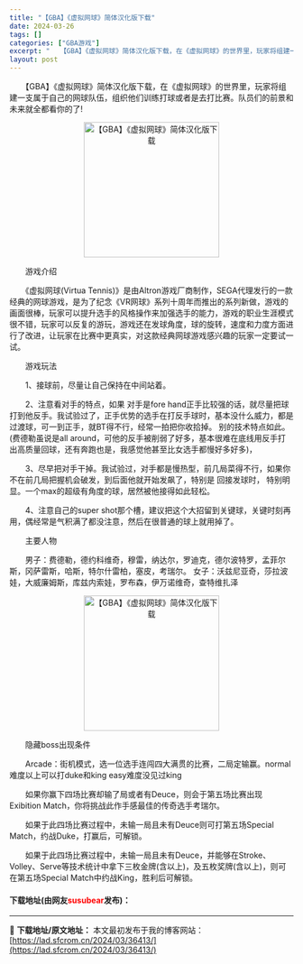 ```yaml
---
title: "【GBA】《虚拟网球》简体汉化版下载"
date: 2024-03-26
tags: []
categories: ["GBA游戏"]
excerpt: "　　【GBA】《虚拟网球》简体汉化版下载，在《虚拟网球》的世界里，玩家将组建一支属于自己的网球队伍，组织他们训练打球或者是去打比赛。队员们的前景和未来就全都看你的了! 　　游戏介绍 　　《虚拟网球(Virtua Tennis)》是由Altron游戏厂商制作，SEGA代理发行的一款经典的网球游戏，是为&hellip;"
layout: post
---
```


 <p>　　【GBA】《虚拟网球》简体汉化版下载，在《虚拟网球》的世界里，玩家将组建一支属于自己的网球队伍，组织他们训练打球或者是去打比赛。队员们的前景和未来就全都看你的了!</p> <p align="center"><img align="" border="0" src="https://lad.sfcrom.cn/wp-content/uploads/2024/03/20240326_66026598869d5.png" width="240" alt="【GBA】《虚拟网球》简体汉化版下载" /></p> <p>　　游戏介绍</p> <p>　　《虚拟网球(Virtua Tennis)》是由Altron游戏厂商制作，SEGA代理发行的一款经典的网球游戏，是为了纪念《VR网球》系列十周年而推出的系列新做，游戏的画面很棒，玩家可以提升选手的风格操作来加强选手的能力，游戏的职业生涯模式很不错，玩家可以反复的游玩，游戏还在发球角度，球的旋转，速度和力度方面进行了改进，让玩家在比赛中更真实，对这款经典网球游戏感兴趣的玩家一定要试一试。</p> <p>　　游戏玩法</p> <p>　　1、接球前，尽量让自己保持在中间站着。</p> <p>　　2、注意看对手的特点，如果 对手是fore hand正手比较强的话，就尽量把球打到他反手。我试验过了，正手优势的选手在打反手球时，基本没什么威力，都是过渡球，可一到正手，就BT得不行，经常一拍把你收拾掉。 别的技术特点如此。(费德勒虽说是all around，可他的反手被削弱了好多，基本很难在底线用反手打出高质量回球，还有奔跑也是，我感觉他甚至比女选手都慢好多好多)，</p> <p>　　3、尽早把对手干掉。我试验过，对手都是慢热型，前几局菜得不行，如果你不在前几局把握机会破发，到后面他就开始发飙了，特别是 回接发球时， 特别明显。一个max的超级有角度的球，居然被他接得如此轻松。</p> <p>　　4、注意自己的super shot那个槽，建议把这个大招留到关键球，关键时刻再用，偶经常是气积满了都没注意，然后在很普通的球上就用掉了。</p> <p>　　主要人物</p> <p>　　男子：费德勒，德约科维奇，穆雷，纳达尔，罗迪克，德尔波特罗，孟菲尔斯，冈萨雷斯，哈斯，特尔什雷柏，塞皮，考瑞尔。 女子：沃兹尼亚奇，莎拉波娃，大威廉姆斯，库兹内索娃，罗布森，伊万诺维奇，查特维扎泽</p> <p align="center"><img align="" border="0" src="https://lad.sfcrom.cn/wp-content/uploads/2024/03/20240326_660265990dea9.png" width="240" alt="【GBA】《虚拟网球》简体汉化版下载" /></p> <p>　　隐藏boss出现条件</p> <p>　　Arcade：街机模式，选一位选手连闯四大满贯的比赛，二局定输赢。normal难度以上可以打duke和king easy难度没见过king</p> <p>　　如果你赢下四场比赛却输了局或者有Deuce，则会于第五场比赛出现Exibition Match，你将挑战此作手感最佳的传奇选手考瑞尔。</p> <p>　　如果于此四场比赛过程中，未输一局且未有Deuce则可打第五场Special Match，约战Duke，打赢后，可解锁。</p> <p>　　如果于此四场比赛过程中，未输一局且未有Deuce，并能够在Stroke、Volley、Serve等技术统计中拿下三枚金牌(含以上)，及五枚奖牌(含以上)，则可在第五场Special Match中约战King，胜利后可解锁。</p> <p><h4>下载地址(由网友<font color="red">susubear</font>发布)：</h4></p> 

---
📖 **下载地址/原文地址：** 本文最初发布于我的博客网站：[https://lad.sfcrom.cn/2024/03/36413/](https://lad.sfcrom.cn/2024/03/36413/)
